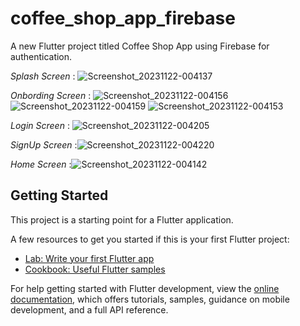 # coffee_shop_app_firebase

A new Flutter project titled Coffee Shop App using Firebase for authentication.

*Splash Screen* : ![Screenshot_20231122-004137](https://github.com/harshad-07/coffee-shop-app/assets/87608273/96db216d-b5c3-4731-8dec-580406567bd7)

*Onbording Screen* : ![Screenshot_20231122-004156](https://github.com/harshad-07/coffee-shop-app/assets/87608273/bc71e8ba-c4de-4270-a69c-0478edae00f7)
                    ![Screenshot_20231122-004159](https://github.com/harshad-07/coffee-shop-app/assets/87608273/201b31a1-cabe-4aa3-b2b4-ce72e945e39a)
                    ![Screenshot_20231122-004153](https://github.com/harshad-07/coffee-shop-app/assets/87608273/585f5066-2c93-4ebd-a5fc-83d09627299a)

*Login Screen* : ![Screenshot_20231122-004205](https://github.com/harshad-07/coffee-shop-app/assets/87608273/eb50783e-54e9-4aa6-9f43-9fa6fd7df51e)

*SignUp Screen* :![Screenshot_20231122-004220](https://github.com/harshad-07/coffee-shop-app/assets/87608273/1e53c203-9db5-4524-b17a-f36ff4faa6e9)

*Home Screen* :![Screenshot_20231122-004142](https://github.com/harshad-07/coffee-shop-app/assets/87608273/92af102c-7450-4ae1-af4d-a1232db376f5)



## Getting Started

This project is a starting point for a Flutter application.

A few resources to get you started if this is your first Flutter project:

- [Lab: Write your first Flutter app](https://docs.flutter.dev/get-started/codelab)
- [Cookbook: Useful Flutter samples](https://docs.flutter.dev/cookbook)

For help getting started with Flutter development, view the
[online documentation](https://docs.flutter.dev/), which offers tutorials,
samples, guidance on mobile development, and a full API reference.
